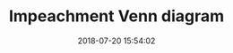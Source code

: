 ---
layout: post
title:  "Impeachment Venn diagram"
date:   2018-07-20 15:54:02
image: /assets/newer/impeachment-venn.png
involvement: graphic
category: oddities
writeup: false
storylink: 
tech: oddity (not published)
---
